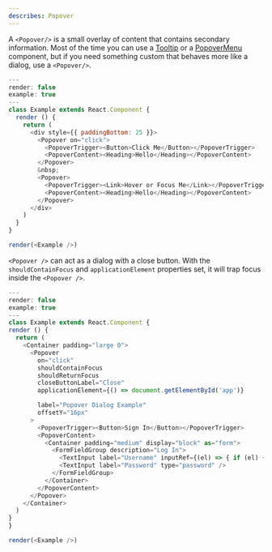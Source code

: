```yaml
---
describes: Popover
---
```


A `<Popover/>` is a small overlay of content that contains secondary information. Most of the time
you can use a [Tooltip](#Tooltip) or a [PopoverMenu](#PopoverMenu) component, but if you need
something custom that behaves more like a dialog, use a `<Popover/>`.

```js
---
render: false
example: true
---
class Example extends React.Component {
  render () {
    return (
      <div style={{ paddingBottom: 25 }}>
        <Popover on="click">
          <PopoverTrigger><Button>Click Me</Button></PopoverTrigger>
          <PopoverContent><Heading>Hello</Heading></PopoverContent>
        </Popover>
        &nbsp;
        <Popover>
          <PopoverTrigger><Link>Hover or Focus Me</Link></PopoverTrigger>
          <PopoverContent><Heading>Hello</Heading></PopoverContent>
        </Popover>
      </div>
    )
  }
}

render(<Example />)
```

`<Popover />` can act as a dialog with a close button. With the `shouldContainFocus` and `applicationElement`
properties set, it will trap focus inside the `<Popover />`.

```js
---
render: false
example: true
---
class Example extends React.Component {
render () {
  return (
    <Container padding="large 0">
      <Popover
        on="click"
        shouldContainFocus
        shouldReturnFocus
        closeButtonLabel="Close"
        applicationElement={() => document.getElementById('app')}

        label="Popover Dialog Example"
        offsetY="16px"
      >
        <PopoverTrigger><Button>Sign In</Button></PopoverTrigger>
        <PopoverContent>
          <Container padding="medium" display="block" as="form">
            <FormFieldGroup description="Log In">
              <TextInput label="Username" inputRef={(el) => { if (el) { this._username = el } }}/>
              <TextInput label="Password" type="password" />
            </FormFieldGroup>
          </Container>
        </PopoverContent>
      </Popover>
    </Container>
  )
}
}

render(<Example />)
```
